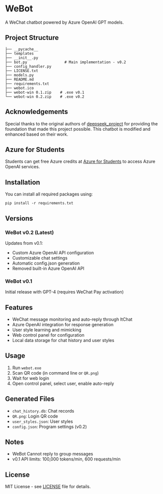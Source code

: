 # WeBot

A WeChat chatbot powered by Azure OpenAI GPT models.

## Project Structure
```
├── __pycache__
├── templates       
├── __init__.py    
├── bot.py                 # Main implementation - v0.2
├── config_handler.py
├── LICENSE.txt           
├── models.py           
├── README.md             
├── requirements.txt      
├── webot.ico            
├── webot-win 0.1.zip    # .exe v0.1
└── webot-win 0.2.zip    # .exe v0.2
```

## Acknowledgements

Special thanks to the original authors of [deepseek_project](https://github.com/1692775560/deepseek_project) for providing the foundation that made this project possible. This chatbot is modified and enhanced based on their work.

## Azure for Students
Students can get free Azure credits at [Azure for Students](https://azure.microsoft.com/en-us/free/students) to access Azure OpenAI services.

## Installation

You can install all required packages using:

```
pip install -r requirements.txt
```

## Versions

### WeBot v0.2 (Latest)
Updates from v0.1:
- Custom Azure OpenAI API configuration
- Customizable chat settings
- Automatic config.json generation
- Removed built-in Azure OpenAI API

### WeBot v0.1
Initial release with GPT-4 (requires WeChat Pay activation)

## Features

- WeChat message monitoring and auto-reply through ItChat
- Azure OpenAI integration for response generation
- User style learning and mimicking
- Web control panel for configuration
- Local data storage for chat history and user styles

## Usage

1. Run `webot.exe`
2. Scan QR code (in command line or `QR.png`)
3. Wait for web login
4. Open control panel, select user, enable auto-reply

## Generated Files
- `chat_history.db`: Chat records
- `QR.png`: Login QR code
- `user_styles.json`: User styles
- `config.json`: Program settings (v0.2)

## Notes
- WeBot Cannot reply to group messages
- v0.1 API limits: 100,000 tokens/min, 600 requests/min

## License
MIT License - see [LICENSE](LICENSE) file for details.